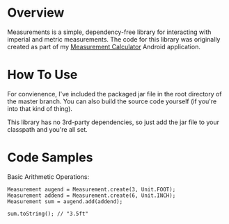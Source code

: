 Overview
========

Measurements is a simple, dependency-free library for interacting with imperial and metric measurements.  The code for this library was originally created as part of my [Measurement Calculator](https://play.google.com/store/apps/details?id=com.arahlf.mc) Android application.

How To Use
========
For convienence, I've included the packaged jar file in the root directory of the master branch.  You can also build the source code yourself (if you're into that kind of thing).

This library has no 3rd-party dependencies, so just add the jar file to your classpath and you're all set.


Code Samples
========



Basic Arithmetic Operations:

    Measurement augend = Measurement.create(3, Unit.FOOT);
    Measurement addend = Measurement.create(6, Unit.INCH);
    Measurement sum = augend.add(addend);
    
    sum.toString(); // "3.5ft"
